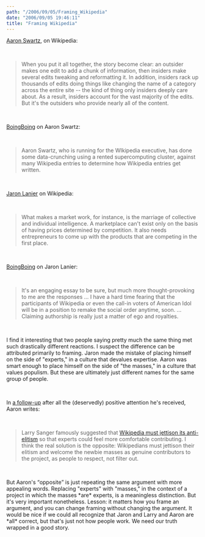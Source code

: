 ```yaml
---
path: "/2006/09/05/Framing_Wikipedia" 
date: "2006/09/05 19:46:11" 
title: "Framing Wikipedia" 
---
```

<p><a href="http://www.aaronsw.com/weblog/whowriteswikipedia">Aaron Swartz</a>, on Wikipedia:</p><br><blockquote><p>When you put it all together, the story become clear: an outsider makes one edit to add a chunk of information, then insiders make several edits tweaking and reformatting it. In addition, insiders rack up thousands of edits doing things like changing the name of a category across the entire site -- the kind of thing only insiders deeply care about. As a result, insiders account for the vast majority of the edits. But it's the outsiders who provide nearly all of the content.</p></blockquote><br><p><a href="http://www.boingboing.net/2006/09/04/how_wikipedia_entrie.html">BoingBoing</a> on Aaron Swartz:</p><br><blockquote><p>Aaron Swartz, who is running for the WIkipedia executive, has done some data-crunching using a rented supercomputing cluster, against many Wikipedia entries to determine how Wikipedia entries get written.</p></blockquote><br><p><a href="http://www.edge.org/3rd_culture/lanier06/lanier06_index.html">Jaron Lanier</a> on Wikipedia:</p><br><blockquote><p>What makes a market work, for instance, is the marriage of collective and individual intelligence. A marketplace can't exist only on the basis of having prices determined by competition. It also needs entrepreneurs to come up with the products that are competing in the first place.</p></blockquote><br><p><a href="http://www.boingboing.net/2006/06/10/responses_to_jaron_l.html">BoingBoing</a> on Jaron Lanier:</p><br><blockquote><p>It's an engaging essay to be sure, but much more thought-provoking to me are the responses &#8230; I have a hard time fearing that the participants of Wikipedia or even the call-in voters of American Idol will be in a position to remake the social order anytime, soon. &#8230; Claiming authorship is really just a matter of ego and royalties.</p></blockquote><br><p>I find it interesting that two people saying pretty much the same thing met such drastically different reactions. I suspect the difference can be attributed primarily to framing. Jaron made the mistake of placing himself on the side of "experts," in a culture that devalues expertise. Aaron was smart enough to place himself on the side of "the masses," in a culture that values populism. But these are ultimately just different names for the same group of people.</p><br><p>In <a href="http://www.aaronsw.com/weblog/whowritescomments">a follow-up</a> after all the (deservedly) positive attention he's received, Aaron writes:</p><br><blockquote><p>Larry Sanger famously suggested that <a href="http://www.kuro5hin.org/story/2004/12/30/142458/25">Wikipedia must jettison its anti-elitism</a> so that experts could feel more comfortable contributing. I think the real solution is the opposite: Wikipedians must jettison their elitism and welcome the newbie masses as genuine contributors to the project, as people to respect, not filter out.</p></blockquote><br><p>But Aaron's <q>opposite</q> is just repeating the same argument with more appealing words. Replacing "experts" with "masses," in the context of a project in which the masses *are* experts, is a meaningless distinction. But it's very important nonetheless. Lesson: it matters how you frame an argument, and you can change framing without changing the argument. It would be nice if we could all recognize that Jaron and Larry and Aaron are *all* correct, but that's just not how people work. We need our truth wrapped in a good story.</p>